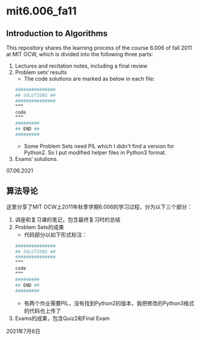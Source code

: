 # mit6.006_fa11

## Introduction to Algorithms

This repository shares the learning process of the course 6.006 of fall 2011 at MIT OCW, which is divided into the following three parts:

1. Lectures and recitation notes, including a final review
2. Problem sets‘ results
   - The code solutions are marked as below in each file:
   ```python
   ###############
   ## SOLUTIONS ##
   ###############
   “”“
   code
   “”“
   #########
   ## END ##
   #########
   ```
   - Some Problem Sets need PIL which I didn't find a version for Python2. So I put modified helper files in Python3 format.
3. Exams‘ solutions.

07.06.2021



## 算法导论

这里分享了MIT OCW上2011年秋季学期6.006的学习过程，分为以下三个部分：

1. 讲座和复习课的笔记，包含最终复习时的总结
2. Problem Sets的成果
    - 代码部分以如下形式标注：
    ```python
    ###############
    ## SOLUTIONS ##
    ###############
    “”“
    code
    “”“
    #########
    ## END ##
    #########
    ```
    - 有两个作业需要PIL，没有找到Python2的版本，我把修改的Python3格式的代码也上传了
3. Exams的成果，包含Quiz2和Final Exam

2021年7月6日
